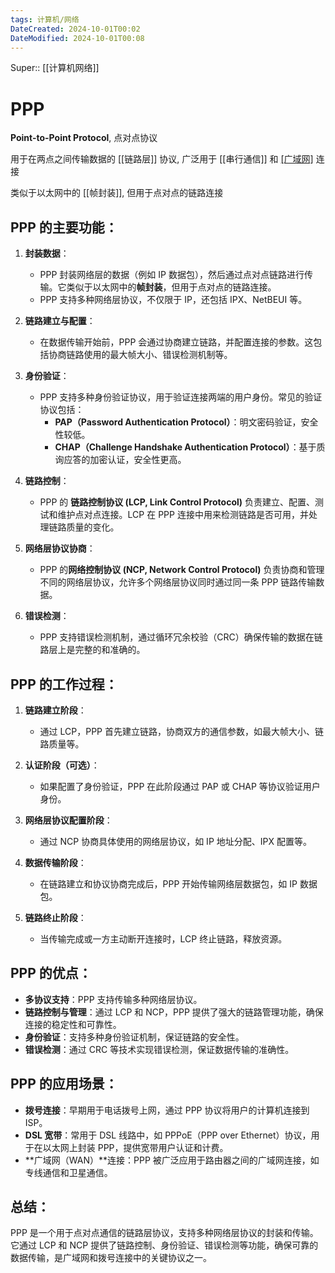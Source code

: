 ```yaml
---
tags: 计算机/网络
DateCreated: 2024-10-01T00:02
DateModified: 2024-10-01T00:08
---
```

Super:: [[计算机网络]]

# PPP

**Point-to-Point Protocol**, 点对点协议

用于在两点之间传输数据的 [[链路层]] 协议, 广泛用于 [[串行通信]] 和 [[广域网]](WAN) 连接

类似于以太网中的 [[帧封装]], 但用于点对点的链路连接

## PPP 的主要功能：

1. **封装数据**：
   - PPP 封装网络层的数据（例如 IP 数据包），然后通过点对点链路进行传输。它类似于以太网中的**帧封装**，但用于点对点的链路连接。
   - PPP 支持多种网络层协议，不仅限于 IP，还包括 IPX、NetBEUI 等。

2. **链路建立与配置**：
   - 在数据传输开始前，PPP 会通过协商建立链路，并配置连接的参数。这包括协商链路使用的最大帧大小、错误检测机制等。

3. **身份验证**：
   - PPP 支持多种身份验证协议，用于验证连接两端的用户身份。常见的验证协议包括：
	 - **PAP（Password Authentication Protocol）**：明文密码验证，安全性较低。
	 - **CHAP（Challenge Handshake Authentication Protocol）**：基于质询应答的加密认证，安全性更高。

4. **链路控制**：
   - PPP 的 **链路控制协议 (LCP, Link Control Protocol)** 负责建立、配置、测试和维护点对点连接。LCP 在 PPP 连接中用来检测链路是否可用，并处理链路质量的变化。

5. **网络层协议协商**：
   - PPP 的**网络控制协议 (NCP, Network Control Protocol)** 负责协商和管理不同的网络层协议，允许多个网络层协议同时通过同一条 PPP 链路传输数据。

6. **错误检测**：
   - PPP 支持错误检测机制，通过循环冗余校验（CRC）确保传输的数据在链路层上是完整的和准确的。

## PPP 的工作过程：

1. **链路建立阶段**：
   - 通过 LCP，PPP 首先建立链路，协商双方的通信参数，如最大帧大小、链路质量等。

2. **认证阶段（可选）**：
   - 如果配置了身份验证，PPP 在此阶段通过 PAP 或 CHAP 等协议验证用户身份。

3. **网络层协议配置阶段**：
   - 通过 NCP 协商具体使用的网络层协议，如 IP 地址分配、IPX 配置等。

4. **数据传输阶段**：
   - 在链路建立和协议协商完成后，PPP 开始传输网络层数据包，如 IP 数据包。

5. **链路终止阶段**：
   - 当传输完成或一方主动断开连接时，LCP 终止链路，释放资源。

## PPP 的优点：

- **多协议支持**：PPP 支持传输多种网络层协议。
- **链路控制与管理**：通过 LCP 和 NCP，PPP 提供了强大的链路管理功能，确保连接的稳定性和可靠性。
- **身份验证**：支持多种身份验证机制，保证链路的安全性。
- **错误检测**：通过 CRC 等技术实现错误检测，保证数据传输的准确性。

## PPP 的应用场景：

- **拨号连接**：早期用于电话拨号上网，通过 PPP 协议将用户的计算机连接到 ISP。
- **DSL 宽带**：常用于 DSL 线路中，如 PPPoE（PPP over Ethernet）协议，用于在以太网上封装 PPP，提供宽带用户认证和计费。
- **广域网（WAN）**连接：PPP 被广泛应用于路由器之间的广域网连接，如专线通信和卫星通信。

## 总结：

PPP 是一个用于点对点通信的链路层协议，支持多种网络层协议的封装和传输。它通过 LCP 和 NCP 提供了链路控制、身份验证、错误检测等功能，确保可靠的数据传输，是广域网和拨号连接中的关键协议之一。
